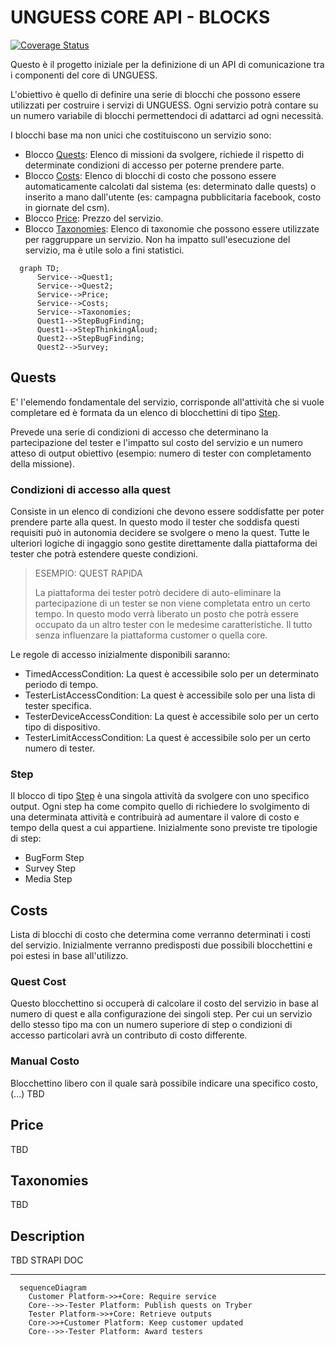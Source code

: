 # UNGUESS CORE API - BLOCKS

[![Coverage Status](https://coveralls.io/repos/github/AppQuality/unguess-core/badge.svg?branch=master)](https://coveralls.io/github/AppQuality/unguess-core?branch=master)

Questo è il progetto iniziale per la definizione di un API di comunicazione tra i componenti del core di UNGUESS.

L'obiettivo è quello di definire una serie di blocchi che possono essere utilizzati per costruire i servizi di UNGUESS. Ogni servizio potrà contare su un numero variabile di blocchi permettendoci di adattarci ad ogni necessità.

I blocchi base ma non unici che costituiscono un servizio sono:

- Blocco [Quests](#quests): Elenco di missioni da svolgere, richiede il rispetto di determinate condizioni di accesso per poterne prendere parte.
- Blocco [Costs](#costs): Elenco di blocchi di costo che possono essere automaticamente calcolati dal sistema (es: determinato dalle quests) o inserito a mano dall'utente (es: campagna pubblicitaria facebook, costo in giornate del csm).
- Blocco [Price](#price): Prezzo del servizio.
- Blocco [Taxonomies](#taxonomies): Elenco di taxonomie che possono essere utilizzate per raggruppare un servizio. Non ha impatto sull'esecuzione del servizio, ma è utile solo a fini statistici.

```mermaid
  graph TD;
      Service-->Quest1;
      Service-->Quest2;
      Service-->Price;
      Service-->Costs;
      Service-->Taxonomies;
      Quest1-->StepBugFinding;
      Quest1-->StepThinkingAloud;
      Quest2-->StepBugFinding;
      Quest2-->Survey;

```

## Quests

E' l'elemendo fondamentale del servizio, corrisponde all'attività che si vuole completare ed è formata da un elenco di blocchettini di tipo [Step](#step).

Prevede una serie di condizioni di accesso che determinano la partecipazione del tester e l'impatto sul costo del servizio e un numero atteso di output obiettivo (esempio: numero di tester con completamento della missione).

### Condizioni di accesso alla quest

Consiste in un elenco di condizioni che devono essere soddisfatte per poter prendere parte alla quest. In questo modo il tester che soddisfa questi requisiti può in autonomia decidere se svolgere o meno la quest. Tutte le ulteriori logiche di ingaggio sono gestite direttamente dalla piattaforma dei tester che potrà estendere queste condizioni.

> ESEMPIO: QUEST RAPIDA
>
> La piattaforma dei tester potrò decidere di auto-eliminare la partecipazione di un tester se non viene completata entro un certo tempo. In questo modo verrà liberato un posto che potrà essere occupato da un altro tester con le medesime caratteristiche. Il tutto senza influenzare la piattaforma customer o quella core.

Le regole di accesso inizialmente disponibili saranno:

- TimedAccessCondition: La quest è accessibile solo per un determinato periodo di tempo.
- TesterListAccessCondition: La quest è accessibile solo per una lista di tester specifica.
- TesterDeviceAccessCondition: La quest è accessibile solo per un certo tipo di dispositivo.
- TesterLimitAccessCondition: La quest è accessibile solo per un certo numero di tester.

### Step

Il blocco di tipo [Step](#step) è una singola attività da svolgere con uno specifico output. Ogni step ha come compito quello di richiedere lo svolgimento di una determinata attività e contribuirà ad aumentare il valore di costo e tempo della quest a cui appartiene.
Inizialmente sono previste tre tipologie di step:

- BugForm Step
- Survey Step
- Media Step

## Costs

Lista di blocchi di costo che determina come verranno determinati i costi del servizio. Inizialmente verranno predisposti due possibili blocchettini e poi estesi in base all'utilizzo.

### Quest Cost

Questo blocchettino si occuperà di calcolare il costo del servizio in base al numero di quest e alla configurazione dei singoli step. Per cui un servizio dello stesso tipo ma con un numero superiore di step o condizioni di accesso particolari avrà un contributo di costo differente.

### Manual Costo

Blocchettino libero con il quale sarà possibile indicare una specifico costo, (...) TBD

## Price

TBD

## Taxonomies

TBD

## Description

TBD STRAPI DOC

---

```mermaid
  sequenceDiagram
    Customer Platform->>+Core: Require service
    Core-->>-Tester Platform: Publish quests on Tryber
    Tester Platform->>+Core: Retrieve outputs
    Core->>+Customer Platform: Keep customer updated
    Core-->>-Tester Platform: Award testers
```
